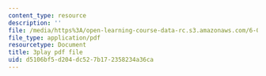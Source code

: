 ```yaml
---
content_type: resource
description: ''
file: /media/https%3A/open-learning-course-data-rc.s3.amazonaws.com/6-004-computation-structures-spring-2017/d5106bf5d204dc527b172358234a36ca_R0tFDXBZvKI.pdf
file_type: application/pdf
resourcetype: Document
title: 3play pdf file
uid: d5106bf5-d204-dc52-7b17-2358234a36ca
---
```

